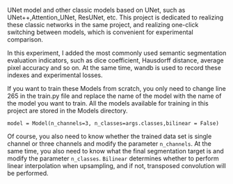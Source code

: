 UNet model and other classic models based on UNet, such as UNet++,Attention_UNet, ResUNet, etc. This project is dedicated to realizing these classic networks in the same project, and realizing one-click switching between models, which is convenient for experimental comparison.

In this experiment, I added the most commonly used semantic segmentation evaluation indicators, such as dice coefficient, Hausdorff distance, average pixel accuracy and so on. At the same time, wandb is used to record these indexes and experimental losses.

If you want to train these Models from scratch, you only need to change line 265 in the train.py file and replace the name of the model with the name of the model you want to train. All the models available for training in this project are stored in the Models directory.

```model = Model(n_channels=3, n_classes=args.classes,bilinear = False)```

Of course, you also need to know whether the trained data set is single channel or three channels and modify the parameter ```n_channels```. At the same time, you also need to know what the final segmentation target is and modify the parameter ```n_classes```. ```Bilinear``` determines whether to perform linear interpolation when upsampling, and if not, transposed convolution will be performed.
